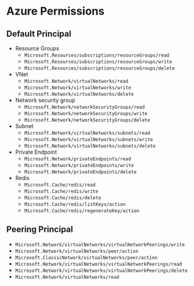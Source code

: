 # Azure Permissions

## Default Principal

* Resource Groups
  * `Microsoft.Resources/subscriptions/resourceGroups/read`
  * `Microsoft.Resources/subscriptions/resourceGroups/write`
  * `Microsoft.Resources/subscriptions/resourceGroups/delete`
* VNet
  * `Microsoft.Network/virtualNetworks/read`
  * `Microsoft.Network/virtualNetworks/write`
  * `Microsoft.Network/virtualNetworks/delete`
* Network security group
  * `Microsoft.Network/networkSecurityGroups/read`
  * `Microsoft.Network/networkSecurityGroups/write`
  * `Microsoft.Network/networkSecurityGroups/delete`
* Subnet
  * `Microsoft.Network/virtualNetworks/subnets/read`
  * `Microsoft.Network/virtualNetworks/subnets/write`
  * `Microsoft.Network/virtualNetworks/subnets/delete`
* Private Endpoint
  * `Microsoft.Network/privateEndpoints/read`
  * `Microsoft.Network/privateEndpoints/write`
  * `Microsoft.Network/privateEndpoints/delete`
* Redis
  * `Microsoft.Cache/redis/read`
  * `Microsoft.Cache/redis/write`
  * `Microsoft.Cache/redis/delete`
  * `Microsoft.Cache/redis/listKeys/action`
  * `Microsoft.Cache/redis/regenerateKey/action`

## Peering Principal

* `Microsoft.Network/virtualNetworks/virtualNetworkPeerings/write`
* `Microsoft.Network/virtualNetworks/peer/action`
* `Microsoft.ClassicNetwork/virtualNetworks/peer/action`
* `Microsoft.Network/virtualNetworks/virtualNetworkPeerings/read`
* `Microsoft.Network/virtualNetworks/virtualNetworkPeerings/delete`
* `Microsoft.Network/virtualNetworks/read`
